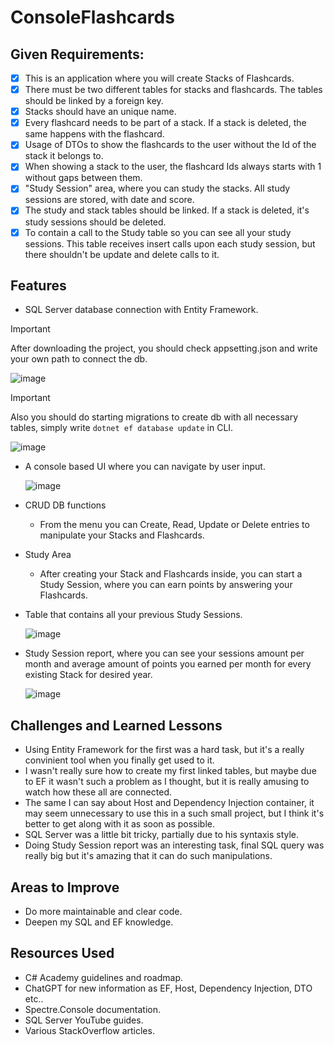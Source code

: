 # ConsoleFlashcards


## Given Requirements:
- [x] This is an application where you will create Stacks of Flashcards.
- [x] There must be two different tables for stacks and flashcards. The tables should be linked by a foreign key.
- [x] Stacks should have an unique name.
- [x] Every flashcard needs to be part of a stack. If a stack is deleted, the same happens with the flashcard.
- [x] Usage of DTOs to show the flashcards to the user without the Id of the stack it belongs to.
- [x] When showing a stack to the user, the flashcard Ids always starts with 1 without gaps between them.
- [x] "Study Session" area, where you can study the stacks. All study sessions are stored, with date and score.
- [x] The study and stack tables should be linked. If a stack is deleted, it's study sessions should be deleted.
- [x] To contain a call to the Study table so you can see all your study sessions. This table receives insert calls upon each study session, but there shouldn't be update and delete calls to it.

## Features
* SQL Server database connection with Entity Framework.
> [!IMPORTANT]
> After downloading the project, you should check appsetting.json and write your own path to connect the db.
> 
> ![image](https://github.com/TwilightSaw/CodeReviews.Console.Flashcards/blob/main/images/appsettings.png)


 > [!IMPORTANT]
 > Also you should do starting migrations to create db with all necessary tables, simply write ```dotnet ef database update``` in CLI.
 > 
 > ![image](https://github.com/TwilightSaw/CodeReviews.Console.Flashcards/blob/main/images/migrations.png)

* A console based UI where you can navigate by user input.
  
   ![image](https://github.com/TwilightSaw/CodeReviews.Console.Flashcards/blob/main/images/UI.png)
  
* CRUD DB functions
  - From the menu you can Create, Read, Update or Delete entries to manipulate your Stacks and Flashcards.

* Study Area
  - After creating your Stack and Flashcards inside, you can start a Study Session, where you can earn points by answering your Flashcards.

* Table that contains all your previous Study Sessions.
  
   ![image](https://github.com/TwilightSaw/CodeReviews.Console.Flashcards/blob/main/images/table.png)
    
* Study Session report, where you can see your sessions amount per month and average amount of points you earned per month for every existing Stack for desired year.
  
   ![image](https://github.com/TwilightSaw/CodeReviews.Console.Flashcards/blob/main/images/report.png)

## Challenges and Learned Lessons
- Using Entity Framework for the first was a hard task, but it's a really convinient tool when you finally get used to it.
- I wasn't really sure how to create my first linked tables, but maybe due to EF it wasn't such a problem as I thought, but it is really amusing to watch how these all are connected.
- The same I can say about Host and Dependency Injection container, it may seem unnecessary to use this in a such small project, but I think it's better to get along with it as soon as possible.
- SQL Server was a little bit tricky, partially due to his syntaxis style.
- Doing Study Session report was an interesting task, final SQL query was really big but it's amazing that it can do such manipulations.
## Areas to Improve
- Do more maintainable and clear code.
- Deepen my SQL and EF knowledge.
## Resources Used
- C# Academy guidelines and roadmap.
- ChatGPT for new information as EF, Host, Dependency Injection, DTO etc..
- Spectre.Console documentation.
- SQL Server YouTube guides.
- Various StackOverflow articles.
